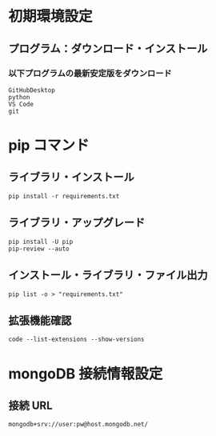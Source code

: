 # 初期環境設定

## プログラム：ダウンロード・インストール

### 以下プログラムの最新安定版をダウンロード

```
GitHubDesktop
python
VS Code
git
```

# pip コマンド

## ライブラリ・インストール

```
pip install -r requirements.txt
```

## ライブラリ・アップグレード

```
pip install -U pip
pip-review --auto
```

## インストール・ライブラリ・ファイル出力

```
pip list -o > "requirements.txt"
```

## 拡張機能確認

```
code --list-extensions --show-versions
```

# mongoDB 接続情報設定

## 接続 URL

```
mongodb+srv://user:pw@host.mongodb.net/
```
